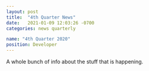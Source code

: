 ```yaml
---
layout: post
title:  "4th Quarter News"
date:   2021-01-09 12:03:26 -0700
categories: news quarterly

name: "4th Quarter 2020"
position: Developer
---
```



A whole bunch of info about the stuff that is happening.